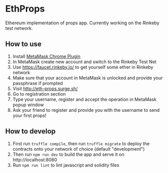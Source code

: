 # EthProps
Ethereum implementation of props app. Currently working on the Rinkeby test network.

## How to use
1. Install [MetaMask Chrome Plugin](https://chrome.google.com/webstore/detail/metamask/nkbihfbeogaeaoehlefnkodbefgpgknn?hl=en)
2. In MetaMask create new account and switch to the Rinkeby Test Net
3. Use https://faucet.rinkeby.io/ to get yourself some ether in Rinkeby network
4. Make sure that your account in MetaMask is unlocked and provide your passphrase if prompted
5. Visit http://eth-props.surge.sh/
6. Go to registration section
7. Type your username, register and accept the operation in MetaMask popup window
8. Ask your friend to register and provide you with the username to send your first props!

## How to develop
1. First run `truffle compile`, then run `truffle migrate` to deploy the contracts onto your network of choice (default "development")
2. Then run `npm run dev` to build the app and serve it on http://localhost:8080
3. Run `npm run lint` to lint javascript and solidity files
